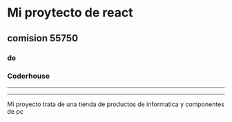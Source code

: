 # Mi proytecto de react
## comision  55750
### de 
### Coderhouse
---
---
Mi proyecto trata de una tienda de productos de informatica y componentes de pc
